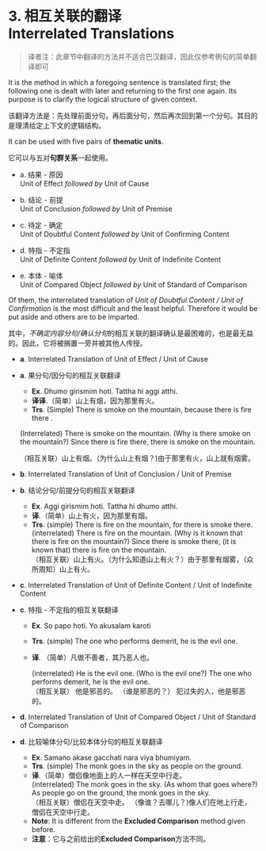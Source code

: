 # 3. 相互关联的翻译<br>Interrelated Translations  

>译者注：此章节中翻译的方法并不适合巴汉翻译，因此仅参考例句的简单翻译即可

 It is the method in which a foregoing sentence is translated first; the following 
one is dealt with later and returning to the first one again. Its purpose is to clarify the 
logical structure of given context. 

该翻译方法是：先处理前面分句，再后面分句，然后再次回到第一个分句。其目的是理清给定上下文的逻辑结构。

 It can be used with five pairs of **thematic units**.  

 它可以与五对**句群关系**一起使用。

- a. 结果 - 原因<br>Unit of Effect *followed by* Unit of Cause 

- b. 结论 - 前提<br>Unit of Conclusion *followed by* Unit of Premise    

- c. 待定 - 确定<br>Unit of Doubtful Content *followed by* Unit of Confirming Content  

- d. 特指 - 不定指<br>Unit of Definite Content *followed by* Unit of Indefinite Content  

- e. 本体 - 喻体<br>Unit of Compared Object *followed by* Unit of Standard of Comparison 

  
 Of  them,  the  interrelated  translation  of  *Unit  of  Doubtful  Content  /  Unit  of 
Confirmation* is the most difficult and the least helpful. Therefore it would be put aside 
and others are to be imparted.    

其中，*不确定内容分句/确认分句*的相互关联的翻译确认是最困难的，也是最无益的。因此，它将被搁置一旁并被其他人传授。
- **a**. Interrelated Translation of Unit of Effect / Unit of Cause  
- **a**. 果分句/因分句的相互关联翻译
  - **Ex**. Dhumo girismim hoti. Tattha hi aggi atthi. 
  - **译译**.（简单）山上有烟，因为那里有火。
  - **Trs**. (Simple) There is smoke on the mountain, because there is fire there . 
  
   (Interrelated) There is smoke on the mountain. (Why is there smoke on             the mountain?) Since there is fire there, there is smoke on the mountain.     

   （相互关联）山上有烟。（为什么山上有烟？)由于那里有火，山上就有烟雾。 
- **b**. Interrelated Translation of Unit of Conclusion / Unit of Premise 
- **b**. 结论分句/前提分句的相互关联翻译  
  - **Ex**. Aggi girismim hoti. Tattha hi dhumo atthi.
  - **译**.（简单）山上有火，因为那里有烟。 
  - **Trs**. (simple) There is fire on the mountain, for there is smoke there.         
 (interrelated) There is fire on the mountain. (Why is it known that there is  fire on the mountain?) Since there is smoke there, (it is known that) there is  fire on the mountain.     
 （相互关联）山上有火。（为什么知道山上有火？）由于那里有烟雾，（众所周知）山上有火。
- **c**. Interrelated Translation of Unit of Definite Content / Unit of Indefinite Content 
- **c**. 特指 - 不定指的相互关联翻译
  - **Ex**. So papo hoti. Yo akusalam karoti
  - **Trs**.  (simple) The one who performs demerit, he is the evil one. 
  - **译**. （简单）凡做不善者，其乃恶人也。
   
    (interrelated)  He  is  the  evil  one.  (Who  is  the  evil  one?)  The  one  who  performs 
demerit, he is the evil one.     
  （相互关联） 他是邪恶的。 （谁是邪恶的？） 犯过失的人，他是邪恶的。
- **d**. Interrelated Translation of Unit of Compared Object / Unit of Standard of   Comparison  
- **d**. 比较喻体分句/比较本体分句的相互关联翻译
  - **Ex**. Samano akase gacchati nara viya bhumiyam.
  - **Trs**. (simple) The monk goes in the sky as people on the ground.        
  - **译**.（简单）僧侣像地面上的人一样在天空中行走。  
  (interrelated) The monk goes in the sky.    (As whom that goes where?) As  people go on the ground, the monk goes in the sky.  
  （相互关联）僧侣在天空中走。 （像谁？去哪儿？)像人们在地上行走，僧侣在天空中行走。
  - **Note**: It is different from the **Excluded Comparison** method given before. 
  - **注意**：它与之前给出的**Excluded Comparison**方法不同。